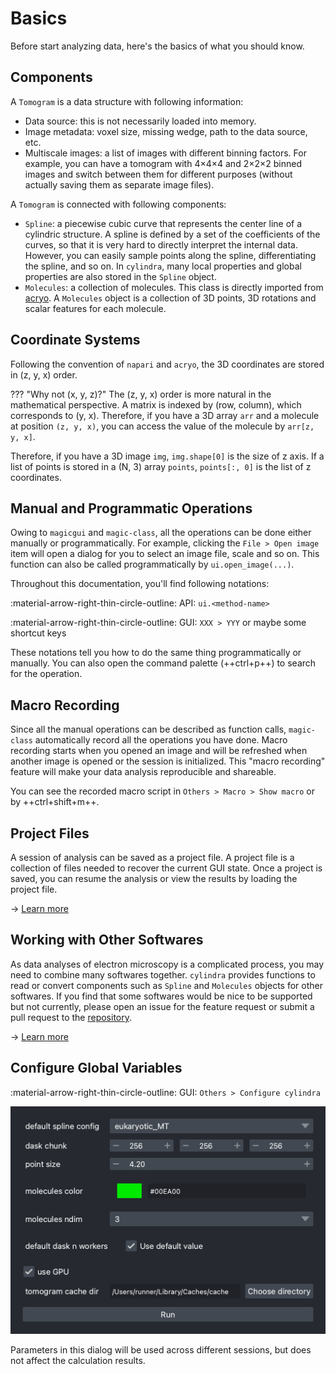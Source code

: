# Basics

Before start analyzing data, here's the basics of what you should know.

## Components

A `Tomogram` is a data structure with following information:

- Data source: this is not necessarily loaded into memory.
- Image metadata: voxel size, missing wedge, path to the data source, etc.
- Multiscale images: a list of images with different binning factors. For example,
  you can have a tomogram with 4&times;4&times;4 and 2&times;2&times;2 binned images
  and switch between them for different purposes (without actually saving them as
  separate image files).

A `Tomogram` is connected with following components:

- `Spline`: a piecewise cubic curve that represents the center line of a cylindric
  structure. A spline is defined by a set of the coefficients of the curves, so that
  it is very hard to directly interpret the internal data. However, you can easily
  sample points along the spline, differentiating the spline, and so on. In `cylindra`,
  many local properties and global properties are also stored in the `Spline` object.
- `Molecules`: a collection of molecules. This class is directly imported from
  [acryo](https://hanjinliu.github.io/acryo/main/molecules.html). A `Molecules` object
  is a collection of 3D points, 3D rotations and scalar features for each molecule.

## Coordinate Systems

Following the convention of `napari` and `acryo`, the 3D coordinates are stored in
(z, y, x) order.

??? "Why not (x, y, z)?"
    The (z, y, x) order is more natural in the mathematical perspective. A matrix is
    indexed by (row, column), which corresponds to (y, x). Therefore, if you have a
    3D array `arr` and a molecule at position `(z, y, x)`, you can access the value
    of the molecule by `arr[z, y, x]`.

Therefore, if you have a 3D image `img`, `img.shape[0]` is the size of z axis. If a list
of points is stored in a (N, 3) array `points`, `points[:, 0]` is the list of z
coordinates.

## Manual and Programmatic Operations

Owing to `magicgui` and `magic-class`, all the operations can be done either manually
or programmatically. For example, clicking the `File > Open image` item will open a
dialog for you to select an image file, scale and so on. This function can also be
called programmatically by `ui.open_image(...)`.

Throughout this documentation, you'll find following notations:

:material-arrow-right-thin-circle-outline: API: `ui.<method-name>`

:material-arrow-right-thin-circle-outline: GUI: `XXX > YYY` or maybe some shortcut keys

These notations tell you how to do the same thing programmatically or manually. You can
also open the command palette (++ctrl+p++) to search for the operation.

## Macro Recording

Since all the manual operations can be described as function calls, `magic-class`
automatically record all the operations you have done. Macro recording starts when
you opened an image and will be refreshed when another image is opened or the session
is initialized. This "macro recording" feature will make your data analysis
reproducible and shareable.

You can see the recorded macro script in `Others > Macro > Show macro` or by
++ctrl+shift+m++.

## Project Files

A session of analysis can be saved as a project file. A project file is a collection
of files needed to recover the current GUI state. Once a project is saved, you can
resume the analysis or view the results by loading the project file.

&rarr; [Learn more](project_io.md)

## Working with Other Softwares

As data analyses of electron microscopy is a complicated process, you may need to
combine many softwares together. `cylindra` provides functions to read or convert
components such as `Spline` and `Molecules` objects for other softwares. If you find
that some softwares would be nice to be supported but not currently, please open an
issue for the feature request or submit a pull request to the
[repository](https://github.com/hanjinliu/cylindra).

&rarr; [Learn more](extern/index.md)

## Configure Global Variables

:material-arrow-right-thin-circle-outline: GUI: `Others > Configure cylindra`

![Configure cylindra](images/configure_cylindra.png)

Parameters in this dialog will be used across different sessions, but does not affect
the calculation results.
